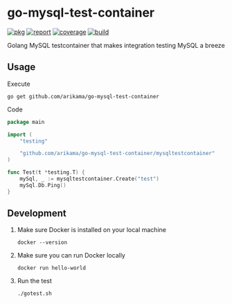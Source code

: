 # go-mysql-test-container

[![pkg](https://pkg.go.dev/badge/github.com/arikama/go-mysql-test-container.svg)](https://pkg.go.dev/github.com/arikama/go-mysql-test-container)
[![report](https://goreportcard.com/badge/github.com/arikama/go-mysql-test-container)](https://goreportcard.com/report/github.com/arikama/go-mysql-test-container)
[![coverage](https://codecov.io/gh/arikama/go-mysql-test-container/branch/master/graph/badge.svg?token=isZCzDyj1N)](https://codecov.io/gh/arikama/go-mysql-test-container)
[![build](https://github.com/arikama/go-mysql-test-container/actions/workflows/build.yml/badge.svg)](https://github.com/arikama/go-mysql-test-container/actions/workflows/build.yml)

Golang MySQL testcontainer that makes integration testing MySQL a breeze

## Usage

Execute

```
go get github.com/arikama/go-mysql-test-container
```

Code

```go
package main

import (
	"testing"

	"github.com/arikama/go-mysql-test-container/mysqltestcontainer"
)

func Test(t *testing.T) {
	mySql, _ := mysqltestcontainer.Create("test")
	mySql.Db.Ping()
}
```

## Development

1. Make sure Docker is installed on your local machine

   ```
   docker --version
   ```

2. Make sure you can run Docker locally

   ```
   docker run hello-world
   ```

3. Run the test

   ```
   ./gotest.sh
   ```
